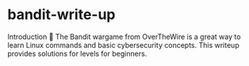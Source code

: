 # bandit-write-up

Introduction 📖
The Bandit wargame from OverTheWire is a great way to learn Linux commands and basic cybersecurity concepts. This writeup provides solutions for levels for beginners.
